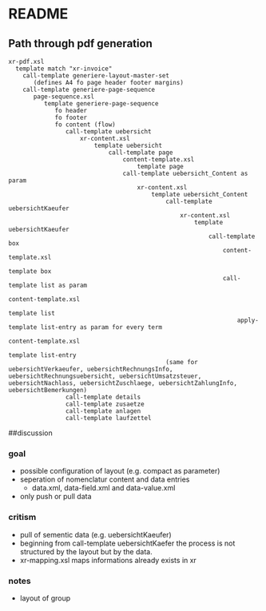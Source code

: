 # README

## Path through pdf generation
```
xr-pdf.xsl
  template match "xr-invoice"
    call-template generiere-layout-master-set
       (defines A4 fo page header footer margins)    
    call-template generiere-page-sequence
       page-sequence.xsl
          template generiere-page-sequence
             fo header
             fo footer
             fo content (flow)
                call-template uebersicht
                    xr-content.xsl
                        template uebersicht
                            call-template page
                                content-template.xsl
                                    template page            
                                call-template uebersicht_Content as param
                                    xr-content.xsl
                                        template uebersicht_Content
                                            call-template uebersichtKaeufer
                                                xr-content.xsl
                                                    template uebersichtKaeufer
                                                        call-template box
                                                            content-template.xsl
                                                                template box
                                                            call-template list as param
                                                                content-template.xsl
                                                                    template list
                                                                apply-template list-entry as param for every term
                                                                    content-template.xsl
                                                                    template list-entry
                                            (same for uebersichtVerkaeufer, uebersichtRechnungsInfo, uebersichtRechnungsuebersicht, uebersichtUmsatzsteuer, uebersichtNachlass, uebersichtZuschlaege, uebersichtZahlungInfo, uebersichtBemerkungen)       
                call-template details
                call-template zusaetze
                call-template anlagen
                call-template laufzettel
```      

##discussion

### goal
* possible configuration of layout (e.g. compact as parameter)
* seperation of nomenclatur content and data entries
  * data.xml, data-field.xml and data-value.xml
* only push or pull data

### critism
* pull of sementic data (e.g. uebersichtKaeufer)
* beginning from call-template uebersichtKaefer the process is not structured by the layout but by the data.
* xr-mapping.xsl maps informations already exists in xr

### notes
* layout of group
